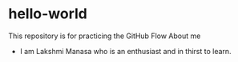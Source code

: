 # hello-world
This  repository is for practicing the GitHub Flow
About me
* I am Lakshmi Manasa who is an enthusiast and in thirst to learn.
